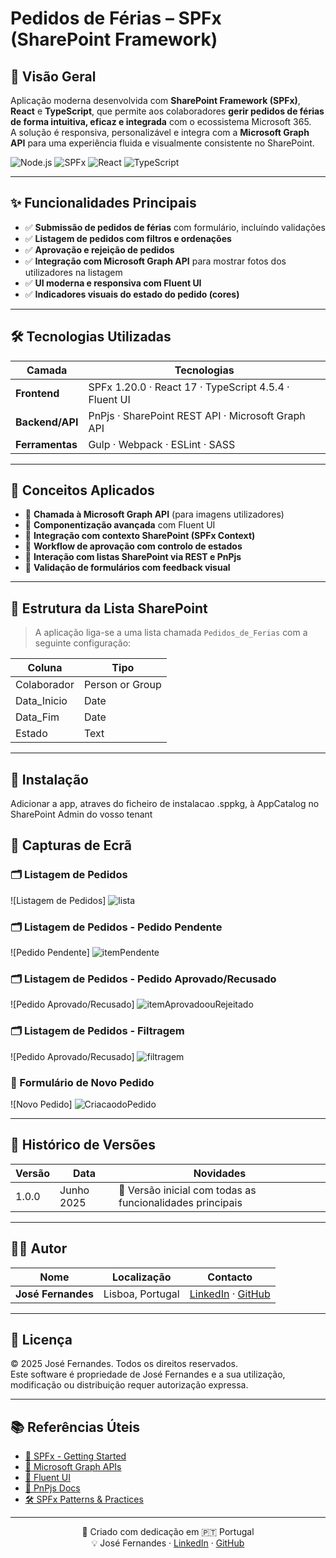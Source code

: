 # Pedidos de Férias – SPFx (SharePoint Framework)

## 📌 Visão Geral

Aplicação moderna desenvolvida com **SharePoint Framework (SPFx)**, **React** e **TypeScript**, que permite aos colaboradores **gerir pedidos de férias de forma intuitiva, eficaz e integrada** com o ecossistema Microsoft 365.  
A solução é responsiva, personalizável e integra com a **Microsoft Graph API** para uma experiência fluida e visualmente consistente no SharePoint.

![Node.js](https://img.shields.io/badge/Node.js-18.20.8-brightgreen.svg)
![SPFx](https://img.shields.io/badge/SharePoint%20Framework-1.20.0-green.svg)
![React](https://img.shields.io/badge/React-17.0.1-blue.svg)
![TypeScript](https://img.shields.io/badge/TypeScript-4.5.4-blue.svg)

---

## ✨ Funcionalidades Principais

- ✅ **Submissão de pedidos de férias** com formulário, incluíndo validações
- ✅ **Listagem de pedidos com filtros e ordenações**
- ✅ **Aprovação e rejeição de pedidos**
- ✅ **Integração com Microsoft Graph API** para mostrar fotos dos utilizadores na listagem
- ✅ **UI moderna e responsiva com Fluent UI**
- ✅ **Indicadores visuais do estado do pedido (cores)**

---

## 🛠️ Tecnologias Utilizadas

| Camada | Tecnologias |
|--------|-------------|
| **Frontend** | SPFx 1.20.0 · React 17 · TypeScript 4.5.4 · Fluent UI |
| **Backend/API** | PnPjs · SharePoint REST API · Microsoft Graph API |
| **Ferramentas** | Gulp · Webpack · ESLint · SASS |

---

## 🧠 Conceitos Aplicados

- 🔄 **Chamada à Microsoft Graph API** (para imagens utilizadores)
- 🧩 **Componentização avançada** com Fluent UI
- 🔐 **Integração com contexto SharePoint (SPFx Context)**
- 🚦 **Workflow de aprovação com controlo de estados**
- 📂 **Interação com listas SharePoint via REST e PnPjs**
- 🎯 **Validação de formulários com feedback visual**

---

## 🧱 Estrutura da Lista SharePoint

> A aplicação liga-se a uma lista chamada `Pedidos_de_Ferias` com a seguinte configuração:

| Coluna         | Tipo                |
|----------------|---------------------|
| Colaborador    | Person or Group     |
| Data_Inicio    | Date                |
| Data_Fim       | Date                |
| Estado         | Text                |

---

## 🚀 Instalação 

Adicionar a app, atraves do ficheiro de instalacao .sppkg, à AppCatalog no SharePoint Admin do vosso tenant 

## 📸 Capturas de Ecrã

### 🗂️ Listagem de Pedidos
![Listagem de Pedidos] 
![lista](https://github.com/zemanel20/Pedidos/tree/main/src/webparts/pedidos/assets/lista.png)

### 🗂️ Listagem de Pedidos - Pedido Pendente
![Pedido Pendente] 
![itemPendente](https://github.com/zemanel20/Pedidos/tree/main/src/src/webparts/pedidos/assets/itemPendente.png)

### 🗂️ Listagem de Pedidos - Pedido Aprovado/Recusado
![Pedido Aprovado/Recusado] 
![itemAprovadoouRejeitado](https://github.com/zemanel20/Pedidos/tree/main/src/webparts/pedidos/assets/itemAprovadoouRejeitado.png)

### 🗂️ Listagem de Pedidos - Filtragem
![Pedido Aprovado/Recusado] 
![filtragem](https://github.com/zemanel20/Pedidos/tree/main/src/webparts/pedidos/assets/filtragem.png)

### 📝 Formulário de Novo Pedido
![Novo Pedido] 
![CriacaodoPedido](https://github.com/zemanel20/Pedidos/tree/main/src/webparts/pedidos/assets/CriacaodoPedido.png)

---

## 📅 Histórico de Versões

| Versão | Data         | Novidades                                               |
|--------|--------------|---------------------------------------------------------|
| 1.0.0  |  Junho 2025  | 🚀 Versão inicial com todas as funcionalidades principais |

---

## 👨‍💻 Autor

| Nome            | Localização       | Contacto |
|-----------------|-------------------|----------|
| **José Fernandes** | Lisboa, Portugal | [LinkedIn](https://www.linkedin.com/in/jose-fernandes00/) · [GitHub](https://github.com/zemanel20) |

---

## 📜 Licença

© 2025 José Fernandes. Todos os direitos reservados.  
Este software é propriedade de José Fernandes e a sua utilização, modificação ou distribuição requer autorização expressa.

---

## 📚 Referências Úteis

- [📘 SPFx - Getting Started](https://learn.microsoft.com/en-us/sharepoint/dev/spfx/set-up-your-developer-tenant)
- [🧠 Microsoft Graph APIs](https://learn.microsoft.com/en-us/sharepoint/dev/spfx/web-parts/get-started/using-microsoft-graph-apis)
- [🧱 Fluent UI](https://developer.microsoft.com/en-us/fluentui)
- [🔧 PnPjs Docs](https://pnp.github.io/pnpjs/)
- [🛠️ SPFx Patterns & Practices](https://aka.ms/m365pnp)

---

<div align="center">

🔧 Criado com dedicação em 🇵🇹 Portugal  
💡 José Fernandes · [LinkedIn](https://www.linkedin.com/in/jose-fernandes00/) · [GitHub](https://github.com/zemanel20)

</div>
